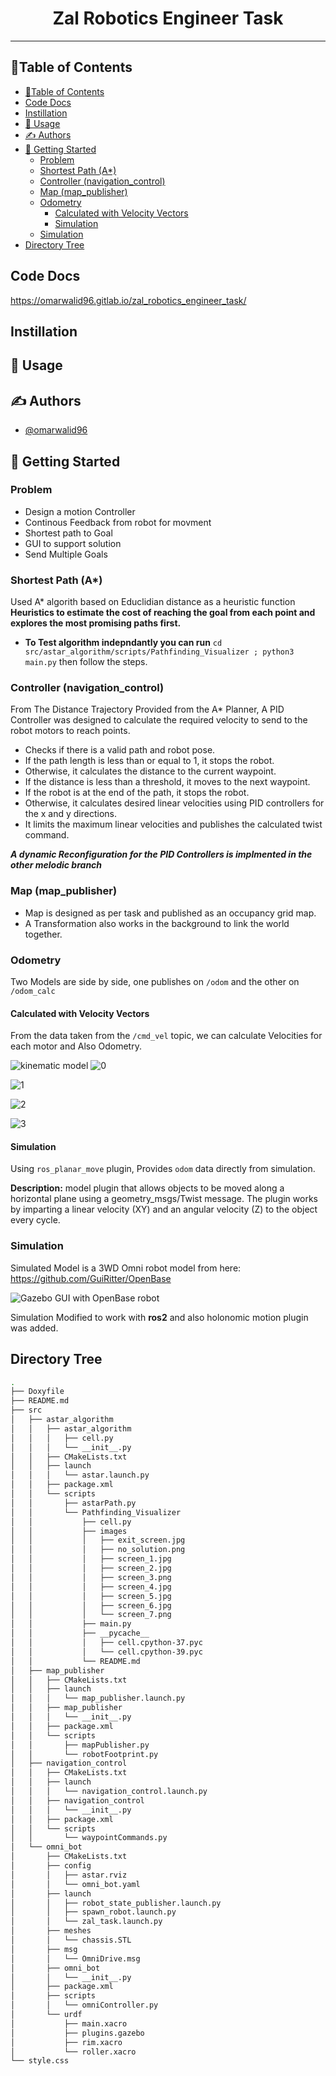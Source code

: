 
<h1 align="center">Zal Robotics Engineer Task</h1>

----
## 📝Table of Contents
- [📝Table of Contents](#table-of-contents)
- [Code Docs](#code-docs)
- [Instillation](#instillation)
- [🎈 Usage ](#-usage-)
- [✍️ Authors ](#️-authors-)
- [🏁 Getting Started ](#-getting-started-)
  - [Problem](#problem)
  - [Shortest Path (A\*)](#shortest-path-a)
  - [Controller (navigation\_control)](#controller-navigation_control)
  - [Map (map\_publisher)](#map-map_publisher)
  - [Odometry](#odometry)
    - [Calculated with Velocity Vectors](#calculated-with-velocity-vectors)
    - [Simulation](#simulation)
  - [Simulation](#simulation-1)
- [Directory Tree](#directory-tree)

## Code Docs
https://omarwalid96.gitlab.io/zal_robotics_engineer_task/

## Instillation


## 🎈 Usage <a name="usage"></a>


## ✍️ Authors <a name = "authors"></a>

- [@omarwalid96](https://gitlab.com/omarwalid96) 


## 🏁 Getting Started <a name = "getting_started"></a>
### Problem 
- Design a motion Controller
- Continous Feedback from robot for movment
- Shortest path to Goal
- GUI to support solution
- Send Multiple Goals


### Shortest Path (A*)
Used A* algorith based on Educlidian distance as a heuristic function
**Heuristics to estimate the cost of reaching the goal from each point and explores the most promising paths first.**

- **To Test algorithm indepndantly you can run** `cd src/astar_algorithm/scripts/Pathfinding_Visualizer ; python3 main.py` then follow the steps.
### Controller (navigation_control)
From The Distance Trajectory Provided from the A* Planner, A PID Controller was designed to calculate the required velocity to send to the robot motors to reach points.

- Checks if there is a valid path and robot pose.
- If the path length is less than or equal to 1, it stops the robot.
- Otherwise, it calculates the distance to the current waypoint.
- If the distance is less than a threshold, it moves to the next waypoint.
- If the robot is at the end of the path, it stops the robot.
- Otherwise, it calculates desired linear velocities using PID controllers for the x and y directions.
- It limits the maximum linear velocities and publishes the calculated twist command.

***A dynamic Reconfiguration for the PID Controllers is implmented in the other melodic branch***


### Map (map_publisher)
- Map is designed as per task and published as an occupancy grid map.
- A Transformation also works in the background to link the world together.
  
### Odometry 

Two Models are side by side, one publishes on `/odom` and the other on `/odom_calc`
#### Calculated with Velocity Vectors

From the data taken from the `/cmd_vel` topic, we can calculate Velocities for each motor and Also Odometry.

![kinematic model](https://camo.githubusercontent.com/7c70deb1b3ffd595c18b1bad558f71fd7997743fa90d7db69a25632aa4af92a0/68747470733a2f2f63646e2e7261776769742e636f6d2f4775695269747465722f4f70656e426173652f6d61737465722f696d616765732f67656f6d657472792e737667)
![0](https://camo.githubusercontent.com/6b5f3b9b567fb03759a116b4105aef5526cd4fa437dc8ab80d13710236d66863/68747470733a2f2f63646e2e7261776769742e636f6d2f4775695269747465722f4f70656e426173652f6d61737465722f696d616765732f666f72776172645f6d6f62696c652e737667)

![1](https://camo.githubusercontent.com/039cb0813a911e98457ce68f56ff347b53b3c9216adaaa86c807e86d6d827fd6/68747470733a2f2f63646e2e7261776769742e636f6d2f4775695269747465722f4f70656e426173652f6d61737465722f696d616765732f666f72776172645f776f726c642e737667)

![2](https://camo.githubusercontent.com/c52ee0855fdde637492baf88954c56196775cf4151b0b044204d49f36e69317a/68747470733a2f2f63646e2e7261776769742e636f6d2f4775695269747465722f4f70656e426173652f6d61737465722f696d616765732f696e76657273655f776f726c642e737667)

![3](https://camo.githubusercontent.com/1c9cb79ba77ccf0410050b643ecb82ae7cc8ca1abcc27fd0e3c9b4b5d183530e/68747470733a2f2f63646e2e7261776769742e636f6d2f4775695269747465722f4f70656e426173652f6d61737465722f696d616765732f696e76657273655f6d6f62696c652e737667)

#### Simulation
Using `ros_planar_move` plugin, Provides `odom` data directly from simulation.

**Description:** model plugin that allows objects to be moved along a horizontal plane using a geometry_msgs/Twist message. The plugin works by imparting a linear velocity (XY) and an angular velocity (Z) to the object every cycle.

### Simulation
Simulated Model is a 3WD Omni robot model from here: https://github.com/GuiRitter/OpenBase

![Gazebo GUI with OpenBase robot](https://github.com/GuiRitter/OpenBase/raw/master/images/Gazebo_GUI.png)

Simulation Modified to work with **ros2** and also holonomic motion plugin was added.


## Directory Tree
```bash
.
├── Doxyfile
├── README.md
├── src
│   ├── astar_algorithm
│   │   ├── astar_algorithm
│   │   │   ├── cell.py
│   │   │   └── __init__.py
│   │   ├── CMakeLists.txt
│   │   ├── launch
│   │   │   └── astar.launch.py
│   │   ├── package.xml
│   │   └── scripts
│   │       ├── astarPath.py
│   │       └── Pathfinding_Visualizer
│   │           ├── cell.py
│   │           ├── images
│   │           │   ├── exit_screen.jpg
│   │           │   ├── no_solution.png
│   │           │   ├── screen_1.jpg
│   │           │   ├── screen_2.jpg
│   │           │   ├── screen_3.png
│   │           │   ├── screen_4.jpg
│   │           │   ├── screen_5.jpg
│   │           │   ├── screen_6.jpg
│   │           │   └── screen_7.png
│   │           ├── main.py
│   │           ├── __pycache__
│   │           │   ├── cell.cpython-37.pyc
│   │           │   └── cell.cpython-39.pyc
│   │           └── README.md
│   ├── map_publisher
│   │   ├── CMakeLists.txt
│   │   ├── launch
│   │   │   └── map_publisher.launch.py
│   │   ├── map_publisher
│   │   │   └── __init__.py
│   │   ├── package.xml
│   │   └── scripts
│   │       ├── mapPublisher.py
│   │       └── robotFootprint.py
│   ├── navigation_control
│   │   ├── CMakeLists.txt
│   │   ├── launch
│   │   │   └── navigation_control.launch.py
│   │   ├── navigation_control
│   │   │   └── __init__.py
│   │   ├── package.xml
│   │   └── scripts
│   │       └── waypointCommands.py
│   └── omni_bot
│       ├── CMakeLists.txt
│       ├── config
│       │   ├── astar.rviz
│       │   └── omni_bot.yaml
│       ├── launch
│       │   ├── robot_state_publisher.launch.py
│       │   ├── spawn_robot.launch.py
│       │   └── zal_task.launch.py
│       ├── meshes
│       │   └── chassis.STL
│       ├── msg
│       │   └── OmniDrive.msg
│       ├── omni_bot
│       │   └── __init__.py
│       ├── package.xml
│       ├── scripts
│       │   └── omniController.py
│       └── urdf
│           ├── main.xacro
│           ├── plugins.gazebo
│           ├── rim.xacro
│           └── roller.xacro
└── style.css
```